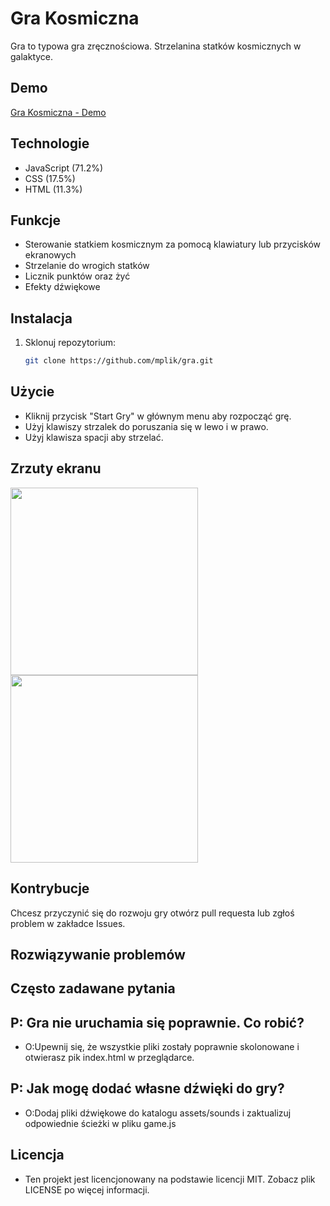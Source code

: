 <!-- GitAds-Verify: K4R8VGORI7EY4AW2IBM4RXF8HT7E6M4L -->

# Gra Kosmiczna

Gra to typowa gra zręcznościowa. Strzelanina statków kosmicznych w galaktyce.

## Demo
[Gra Kosmiczna - Demo](https://mplik.github.io/gra/)

## Technologie
- JavaScript (71.2%)
- CSS (17.5%)
- HTML (11.3%)

## Funkcje
- Sterowanie statkiem kosmicznym za pomocą klawiatury lub przycisków ekranowych
- Strzelanie do wrogich statków
- Licznik punktów oraz żyć
- Efekty dźwiękowe

## Instalacja
1. Sklonuj repozytorium:
   ```bash
   git clone https://github.com/mplik/gra.git

## Użycie

- Kliknij przycisk "Start Gry" w głównym menu aby rozpocząć grę.
- Użyj klawiszy strzalek do poruszania się w lewo i w prawo.
- Użyj klawisza spacji aby strzelać.

## Zrzuty ekranu

<img src="https://github.com/mplik/gra/blob/main/images/screen/kosmiczna_gra2_screen2.jpg?raw=true" width="300" />

<img src="https://github.com/mplik/gra/blob/main/images/screen/kosmiczna_gra2_screen3.jpg?raw=true" width="300" />

## Kontrybucje

Chcesz przyczynić się do rozwoju gry  otwórz pull requesta lub zgłoś problem w zakładce Issues.

## Rozwiązywanie problemów
## Często zadawane pytania

## P: Gra nie uruchamia się poprawnie. Co robić?
- O:Upewnij się, że wszystkie pliki zostały poprawnie skolonowane i otwierasz pik index.html w przeglądarce.

## P: Jak mogę dodać własne dźwięki do gry?
- O:Dodaj pliki dźwiękowe do katalogu assets/sounds i zaktualizuj odpowiednie ścieżki w pliku game.js

## Licencja 

- Ten projekt jest licencjonowany na podstawie licencji MIT. Zobacz plik LICENSE po więcej informacji.



[screenshotLink]: https://github.com/mplik/gra/blob/main/images/screen/kosmiczna_gra2_screen2.jpg?raw=true
[screenCaptureDef]: https://github.com/mplik/gra/blob/main/images/screen/kosmiczna_gra2_screen3.jpg?raw=true